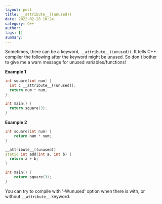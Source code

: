 ```yaml
---
layout: post
title: __attribute__((unused))
date: 2022-02-28 10:24
category: C++
author: 
tags: []
summary: 
---
```


Sometimes, there can be a keyword, `__attribute__((unused))`.
It tells C++ compiler the following after the keyword might be unused. 
So don't bother to give me a warn message for unused variables/functions!

**Example 1**
```c++
int square(int num) {
  int c __attribute__((unused));
  return num * num;
}

int main() {
  return square(3);
}
```

**Example 2**
```c++
int square(int num) {
    return num * num;
}

__attribute__((unused))
static int add(int a, int b) {
  return a + b;
}

int main() {
    return square(3);
}
```

You can try to compile with '-Wunused' option when there is with, or without `__attribute__` keyword.
